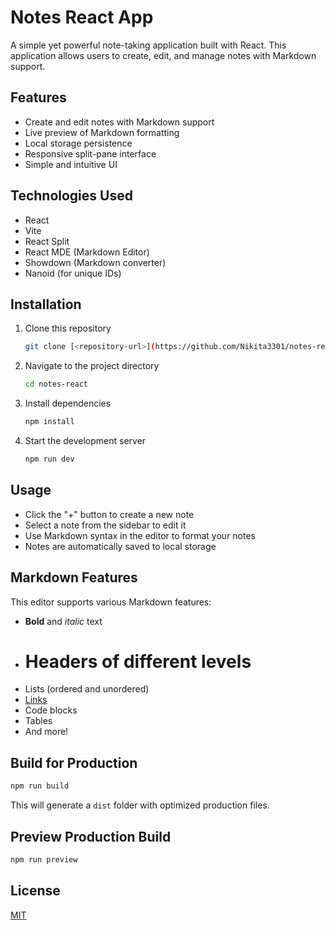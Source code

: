 # Notes React App

A simple yet powerful note-taking application built with React. This application allows users to create, edit, and manage notes with Markdown support.

## Features

- Create and edit notes with Markdown support
- Live preview of Markdown formatting
- Local storage persistence
- Responsive split-pane interface
- Simple and intuitive UI

## Technologies Used

- React
- Vite
- React Split
- React MDE (Markdown Editor)
- Showdown (Markdown converter)
- Nanoid (for unique IDs)

## Installation

1. Clone this repository
   ```bash
   git clone [<repository-url>](https://github.com/Nikita3301/notes-react.git)
   ```

2. Navigate to the project directory
   ```bash
   cd notes-react
   ```

3. Install dependencies
   ```bash
   npm install
   ```

4. Start the development server
   ```bash
   npm run dev
   ```

## Usage

- Click the "+" button to create a new note
- Select a note from the sidebar to edit it
- Use Markdown syntax in the editor to format your notes
- Notes are automatically saved to local storage

## Markdown Features

This editor supports various Markdown features:

- **Bold** and *italic* text
- # Headers of different levels
- Lists (ordered and unordered)
- [Links](https://example.com)
- Code blocks
- Tables
- And more!

## Build for Production

```bash
npm run build
```

This will generate a `dist` folder with optimized production files.

## Preview Production Build

```bash
npm run preview
```

## License

[MIT](https://choosealicense.com/licenses/mit/)

